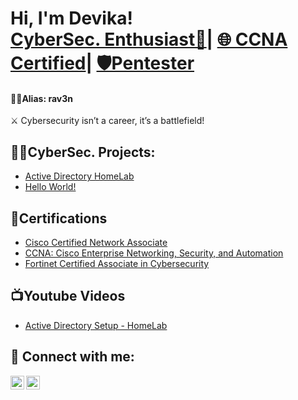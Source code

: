 <h1>Hi, I'm Devika! <br/><a href="https://github.com/gitrav3n">CyberSec. Enthusiast🔐</a>| <a href="https://www.linkedin.com/in/devika-v-s-86463395/">🌐 CCNA Certified</a>| <a href="https://www.linkedin.com/in/devika-v-s-86463395/">🛡️Pentester</a></h1>

  <h4>🧛‍♀Alias:  rav3n</h4>

⚔️ Cybersecurity isn’t a career, it’s a battlefield!
<h2>👨‍💻CyberSec. Projects:</h2>  

  - [Active Directory HomeLab](pastethelinkhereeeeeLATERRR///https://github.com/joshmadakor1/Algorithms-Practice///pastethelinkhere)
  - [Hello World!](pastethelinkhereeeeeLATERRR///https://github.com/joshmadakor1/Algorithms-Practice///pastethelinkhere)
<h2>🏅Certifications</h2>

- [Cisco Certified Network Associate](https://www.credly.com/badges/3a14183c-e45e-41de-b6a4-dd5096d160bc/linked_in_profile)
- [CCNA: Cisco Enterprise Networking, Security, and Automation](https://www.credly.com/badges/dcaf0d99-1593-4c25-9a8b-436fb5d2c25a/linked_in_profile)
- [Fortinet Certified Associate in Cybersecurity](https://training.fortinet.com/pluginfile.php/1/tool_certificate/issues/1751044373/9414463328DV.pdf)

<h2>📺Youtube Videos</h2>

- [Active Directory Setup - HomeLab](pastethelinkhereeeee///https://github.com/joshmadakor1/Algorithms-Practice///pastethelinkhere)

<h2> 📩 Connect with me:</h2>


[<img align="left" alt="gitrav3n | LinkedIn" width="22px" src="https://cdn.jsdelivr.net/npm/simple-icons@v3/icons/linkedin.svg" />][linkedin]
[<img align="left" alt="gitrav3n | Instagram" width="22px" src="https://cdn.jsdelivr.net/npm/simple-icons@v3/icons/instagram.svg" />][instagram]

[instagram]: https://www.instagram.com/dev.ka_s/
[linkedin]: https://www.linkedin.com/in/devika-v-s-86463395/

<!--
**joshmadakor1/joshmadakor1(gitrav3n)** is a ✨ _special_ ✨ repository because its `README.md` (this file) appears on your GitHub profile.

Here are some ideas to get you started:

- 🔭 I’m currently working on ...
- 🌱 I’m currently learning ...
- 👯 I’m looking to collaborate on ...
- 🤔 I’m looking for help with ...
- 💬 Ask me about ...
- 📫 How to reach me: ...
- 😄 Pronouns: ...
- ⚡ Fun fact: ...
-->
